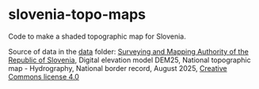 # slovenia-topo-maps

Code to make a shaded topographic map for Slovenia.

Source of data in the [data](/data) folder: [Surveying and Mapping Authority of the Republic of Slovenia](https://ipi.eprostor.gov.si/jgp/data), Digital elevation model DEM25, National topographic map - Hydrography, National border record, August 2025, [Creative Commons license 4.0](https://creativecommons.org/licenses/by/4.0/)